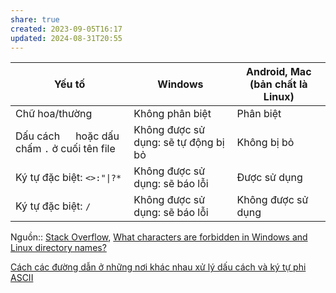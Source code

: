 ```yaml
---
share: true
created: 2023-09-05T16:17
updated: 2024-08-31T20:55
---
```


| Yếu tố                                          | Windows                              | Android, Mac (bản chất là Linux) |
| ----------------------------------------------- | ------------------------------------ | -------------------------------- |
| Chữ hoa/thường                                  | Không phân biệt                      | Phân biệt                        |
| Dấu cách `  ` hoặc dấu chấm `.` ở cuối tên file | Không được sử dụng: sẽ tự động bị bỏ | Không bị bỏ                      |
| Ký tự đặc biệt: `<>:"\|?*`                      | Không được sử dụng: sẽ báo lỗi       | Được sử dụng                     |
| Ký tự đặc biệt: `/`                             | Không được sử dụng: sẽ báo lỗi       | Không được sử dụng               |

Nguồn:: [Stack Overflow](../../%CE%9E%20Ngu%E1%BB%93n%20v%C3%A0%20t%C3%A0i%20nguy%C3%AAn%20h%E1%BB%97%20tr%E1%BB%A3/%CE%9E%20Ngu%E1%BB%93n/Stack%20Overflow.md), [What characters are forbidden in Windows and Linux directory names?](https://stackoverflow.com/q/1976007/3416774)

[Cách các đường dẫn ở những nơi khác nhau xử lý dấu cách và ký tự phi ASCII](./C%C3%A1ch%20c%C3%A1c%20%C4%91%C6%B0%E1%BB%9Dng%20d%E1%BA%ABn%20%E1%BB%9F%20nh%E1%BB%AFng%20n%C6%A1i%20kh%C3%A1c%20nhau%20x%E1%BB%AD%20l%C3%BD%20d%E1%BA%A5u%20c%C3%A1ch%20v%C3%A0%20k%C3%BD%20t%E1%BB%B1%20phi%20ASCII.md)
